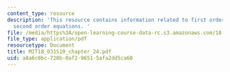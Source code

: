 ```yaml
---
content_type: resource
description: 'This resource contains information related to first order systems and
  second order equations. '
file: /media/https%3A/open-learning-course-data-rc.s3.amazonaws.com/18-03-differential-equations-spring-2010/a8a6c0bc720b0af296515afa2dd5ca60_MIT18_031S10_chapter_24.pdf
file_type: application/pdf
resourcetype: Document
title: MIT18_031S10_chapter_24.pdf
uid: a8a6c0bc-720b-0af2-9651-5afa2dd5ca60
---
```

